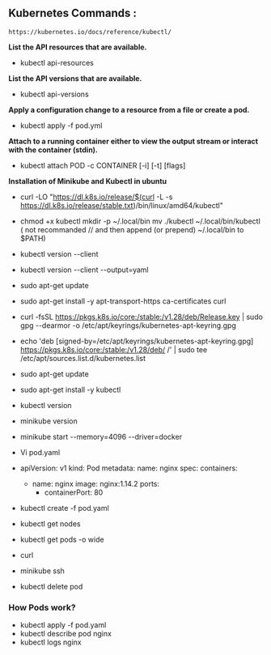## Kubernetes Commands :
    https://kubernetes.io/docs/reference/kubectl/
    
  **List the API resources that are available.**
   * kubectl api-resources
     
  **List the API versions that are available.**
   * kubectl api-versions

  **Apply a configuration change to a resource from a file or create a pod.**
   * kubectl apply -f pod.yml
     
  **Attach to a running container either to view the output stream or interact with the container (stdin).**
   * kubectl attach POD -c CONTAINER [-i] [-t] [flags]
  

**Installation of Minikube and Kubectl in ubuntu**

* curl -LO "https://dl.k8s.io/release/$(curl -L -s https://dl.k8s.io/release/stable.txt)/bin/linux/amd64/kubectl"
* chmod +x kubectl
  mkdir -p ~/.local/bin
  mv ./kubectl ~/.local/bin/kubectl
( not recommanded // and then append (or prepend) ~/.local/bin to $PATH)
* kubectl version --client
* kubectl version --client --output=yaml
* sudo apt-get update
* sudo apt-get install -y apt-transport-https ca-certificates curl
* curl -fsSL https://pkgs.k8s.io/core:/stable:/v1.28/deb/Release.key | sudo gpg --dearmor -o /etc/apt/keyrings/kubernetes-apt-keyring.gpg
* echo 'deb [signed-by=/etc/apt/keyrings/kubernetes-apt-keyring.gpg] https://pkgs.k8s.io/core:/stable:/v1.28/deb/ /' | sudo tee /etc/apt/sources.list.d/kubernetes.list
* sudo apt-get update
* sudo apt-get install -y kubectl
* kubectl version
* minikube version
* minikube start --memory=4096 --driver=docker
  
* Vi pod.yaml
* apiVersion: v1
kind: Pod
metadata:
  name: nginx
spec:
  containers:
  - name: nginx
    image: nginx:1.14.2
    ports:
    - containerPort: 80

* kubectl create -f pod.yaml
* kubectl get nodes
* kubectl get pods -o wide
* curl<ip>
* minikube ssh
* kubectl delete pod<pod name>

### How Pods work?

* kubectl apply -f pod.yaml
* kubectl describe pod nginx
* kubectl logs nginx
  
